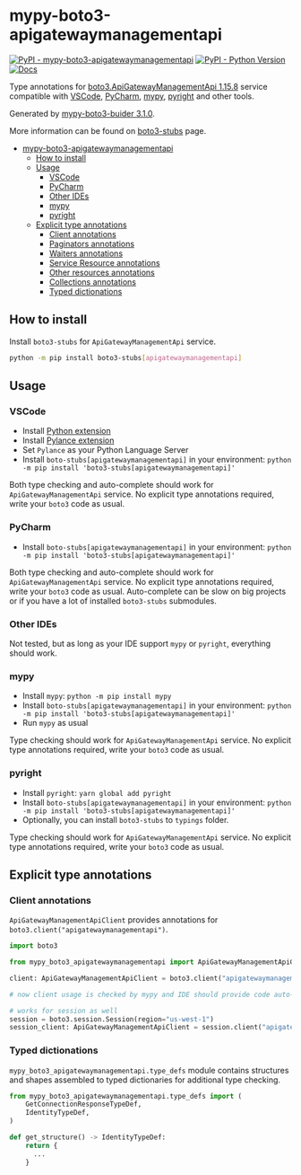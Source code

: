 # mypy-boto3-apigatewaymanagementapi

[![PyPI - mypy-boto3-apigatewaymanagementapi](https://img.shields.io/pypi/v/mypy-boto3-apigatewaymanagementapi.svg?color=blue)](https://pypi.org/project/mypy-boto3-apigatewaymanagementapi)
[![PyPI - Python Version](https://img.shields.io/pypi/pyversions/mypy-boto3-apigatewaymanagementapi.svg?color=blue)](https://pypi.org/project/mypy-boto3-apigatewaymanagementapi)
[![Docs](https://img.shields.io/readthedocs/mypy-boto3-builder.svg?color=blue)](https://mypy-boto3-builder.readthedocs.io/)

Type annotations for
[boto3.ApiGatewayManagementApi 1.15.8](https://boto3.amazonaws.com/v1/documentation/api/1.15.8/reference/services/apigatewaymanagementapi.html#ApiGatewayManagementApi) service
compatible with
[VSCode](https://code.visualstudio.com/),
[PyCharm](https://www.jetbrains.com/pycharm/),
[mypy](https://github.com/python/mypy),
[pyright](https://github.com/microsoft/pyright)
and other tools.

Generated by [mypy-boto3-buider 3.1.0](https://github.com/vemel/mypy_boto3_builder).

More information can be found on [boto3-stubs](https://pypi.org/project/boto3-stubs/) page.

- [mypy-boto3-apigatewaymanagementapi](#mypy-boto3-apigatewaymanagementapi)
  - [How to install](#how-to-install)
  - [Usage](#usage)
    - [VSCode](#vscode)
    - [PyCharm](#pycharm)
    - [Other IDEs](#other-ides)
    - [mypy](#mypy)
    - [pyright](#pyright)
  - [Explicit type annotations](#explicit-type-annotations)
    - [Client annotations](#client-annotations)
    - [Paginators annotations](#paginators-annotations)
    - [Waiters annotations](#waiters-annotations)
    - [Service Resource annotations](#service-resource-annotations)
    - [Other resources annotations](#other-resources-annotations)
    - [Collections annotations](#collections-annotations)
    - [Typed dictionations](#typed-dictionations)

## How to install

Install `boto3-stubs` for `ApiGatewayManagementApi` service.

```bash
python -m pip install boto3-stubs[apigatewaymanagementapi]
```

## Usage

### VSCode

- Install [Python extension](https://marketplace.visualstudio.com/items?itemName=ms-python.python)
- Install [Pylance extension](https://marketplace.visualstudio.com/items?itemName=ms-python.vscode-pylance)
- Set `Pylance` as your Python Language Server
- Install `boto-stubs[apigatewaymanagementapi]` in your environment: `python -m pip install 'boto3-stubs[apigatewaymanagementapi]'`

Both type checking and auto-complete should work for `ApiGatewayManagementApi` service.
No explicit type annotations required, write your `boto3` code as usual.

### PyCharm

- Install `boto-stubs[apigatewaymanagementapi]` in your environment: `python -m pip install 'boto3-stubs[apigatewaymanagementapi]'`

Both type checking and auto-complete should work for `ApiGatewayManagementApi` service.
No explicit type annotations required, write your `boto3` code as usual.
Auto-complete can be slow on big projects or if you have a lot of installed `boto3-stubs` submodules.

### Other IDEs

Not tested, but as long as your IDE support `mypy` or `pyright`, everything should work.

### mypy

- Install `mypy`: `python -m pip install mypy`
- Install `boto-stubs[apigatewaymanagementapi]` in your environment: `python -m pip install 'boto3-stubs[apigatewaymanagementapi]'`
- Run `mypy` as usual

Type checking should work for `ApiGatewayManagementApi` service.
No explicit type annotations required, write your `boto3` code as usual.

### pyright

- Install `pyright`: `yarn global add pyright`
- Install `boto-stubs[apigatewaymanagementapi]` in your environment: `python -m pip install 'boto3-stubs[apigatewaymanagementapi]'`
- Optionally, you can install `boto3-stubs` to `typings` folder.

Type checking should work for `ApiGatewayManagementApi` service.
No explicit type annotations required, write your `boto3` code as usual.

## Explicit type annotations

### Client annotations

`ApiGatewayManagementApiClient` provides annotations for `boto3.client("apigatewaymanagementapi")`.

```python
import boto3

from mypy_boto3_apigatewaymanagementapi import ApiGatewayManagementApiClient

client: ApiGatewayManagementApiClient = boto3.client("apigatewaymanagementapi")

# now client usage is checked by mypy and IDE should provide code auto-complete

# works for session as well
session = boto3.session.Session(region="us-west-1")
session_client: ApiGatewayManagementApiClient = session.client("apigatewaymanagementapi")
```








### Typed dictionations

`mypy_boto3_apigatewaymanagementapi.type_defs` module contains structures and shapes assembled
to typed dictionaries for additional type checking.

```python
from mypy_boto3_apigatewaymanagementapi.type_defs import (
    GetConnectionResponseTypeDef,
    IdentityTypeDef,
)

def get_structure() -> IdentityTypeDef:
    return {
      ...
    }
```
